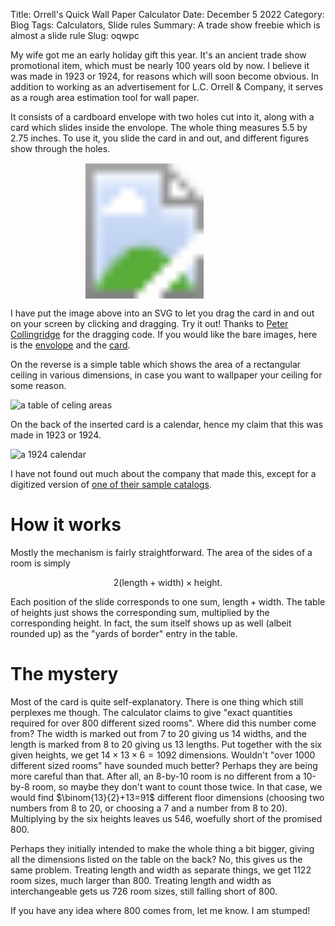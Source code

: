 Title: Orrell's Quick Wall Paper Calculator
Date: December 5 2022
Category: Blog
Tags: Calculators, Slide rules
Summary: A trade show freebie which is almost a slide rule
Slug: oqwpc

My wife got me an early holiday gift this year. It's an ancient trade show promotional item, which must be nearly 100 years old by now. I believe it was made in 1923 or 1924, for reasons which will soon become obvious. In addition to working as an advertisement for L.C. Orrell & Company, it serves as a rough area estimation tool for wall paper.

It consists of a cardboard envelope with two holes cut into it, along with a card which slides inside the envolope. The whole thing measures 5.5 by 2.75 inches. To use it, you slide the card in and out, and different figures show through the holes.

<script type="text/javascript">
  function makeDraggable(evt) {
	var svg = evt.target;

	svg.addEventListener('mousedown', startDrag);
	svg.addEventListener('mousemove', drag);
	svg.addEventListener('mouseup', endDrag);
	svg.addEventListener('mouseleave', endDrag);
	svg.addEventListener('touchstart', startDrag);
	svg.addEventListener('touchmove', drag);
	svg.addEventListener('touchend', endDrag);
	svg.addEventListener('touchleave', endDrag);
	svg.addEventListener('touchcancel', endDrag);

	var selectedElement, offset, transform;

	function getMousePosition(evt) {
	  var CTM = svg.getScreenCTM();
	  if (evt.touches) { evt = evt.touches[0]; }
	  return {
		x: (evt.clientX - CTM.e) / CTM.a,
		y: (evt.clientY - CTM.f) / CTM.d
	  };
	}

	function startDrag(evt) {
		selectedElement = document.getElementById("slide");
		offset = getMousePosition(evt);

		// Make sure the first transform on the element is a translate transform
		var transforms = selectedElement.transform.baseVal;

		if (transforms.length === 0 || transforms.getItem(0).type !== SVGTransform.SVG_TRANSFORM_TRANSLATE) {
		  // Create an transform that translates by (0, 0)
		  var translate = svg.createSVGTransform();
		  translate.setTranslate(0, 0);
		  selectedElement.transform.baseVal.insertItemBefore(translate, 0);
		}

		// Get initial translation
		transform = transforms.getItem(0);
		offset.x -= transform.matrix.e;
		offset.y -= transform.matrix.f;

	}

	function drag(evt) {

	  evt.preventDefault();
	  if (selectedElement) {

		var coord = getMousePosition(evt);
		var dx = coord.x - offset.x;
		
		dx = Math.max(dx, 0)

		transform.setTranslate(dx, 0);
	  }
	}

	function endDrag(evt) {
	  selectedElement = false;
	}
  }
</script>

<svg xmlns="http://www.w3.org/2000/svg"
	 viewBox="0 0 4000 1732"
	 onload="makeDraggable(evt)"
	 cursor="grab">
<image x="40" y="10" id="slide" height="1715" width="3325" xlink:href="/front_slide.png" />
<image xlink:href="/front.png" />
</svg>

I have put the image above into an SVG to let you drag the card in and out on your screen by clicking and dragging. Try it out! Thanks to [Peter Collingridge](https://www.petercollingridge.co.uk/tutorials/svg/interactive/dragging/) for the dragging code. If you would like the bare images, here is the [envolope]({attach}front.png) and the 
[card]({attach}front_slide.png).

On the reverse is a simple table which shows the area of a rectangular ceiling in various dimensions, in case you want to wallpaper your ceiling for some reason.

![a table of celing areas]({attach}back.jpeg)

On the back of the inserted card is a calendar, hence my claim that this was made in 1923 or 1924.

![a 1924 calendar]({attach}back_slide.jpeg)

I have not found out much about the company that made this, except for a digitized version of [one of their sample catalogs](https://commons.wikimedia.org/wiki/File:Sample_Book,_L.C._Orrell_and_Co.,_Book_No._2,_1906_(CH_18802803-71).jpg).

# How it works

Mostly the mechanism is fairly straightforward. The area of the sides of a room is simply

$$
2(\text{length}+\text{width})\times\text{height}.
$$

Each position of the slide corresponds to one sum, $\text{length}+\text{width}$. The table of heights just shows the corresponding sum, multiplied by the corresponding height. In fact, the sum itself shows up as well (albeit rounded up) as the "yards of border" entry in the table.

# The mystery

Most of the card is quite self-explanatory. There is one thing which still perplexes me though. The calculator claims to give "exact quantities required for over 800 different sized rooms". Where did this number come from? The width is marked out from 7 to 20 giving us 14 widths, and the length is marked from 8 to 20 giving us 13 lengths. Put together with the six given heights, we get $14\times 13\times 6 = 1092$ dimensions. Wouldn't "over 1000 different sized rooms" have sounded much better? Perhaps they are being more careful than that. After all, an 8-by-10 room is no different from a 10-by-8 room, so maybe they don't want to count those twice. In that case, we would find $\binom{13}{2}+13=91$ different floor dimensions (choosing two numbers from 8 to 20, or choosing a 7 and a number from 8 to 20). Multiplying by the six heights leaves us 546, woefully short of the promised 800. 

Perhaps they initially intended to make the whole thing a bit bigger, giving all the dimensions listed on the table on the back? No, this gives us the same problem. Treating length and width as separate things, we get 1122 room sizes, much larger than 800. Treating length and width as interchangeable gets us 726 room sizes, still falling short of 800.

If you have any idea where 800 comes from, let me know. I am stumped!